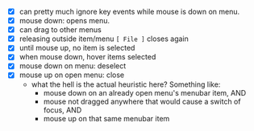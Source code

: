 * [x] can pretty much ignore key events while mouse is down on menu.
* [x] mouse down: opens menu.
* [x] can drag to other menus
* [x] releasing outside item/menu `[ File ]` closes again
* [x] until mouse up, no item is selected
* [x] when mouse down, hover items selected
* [x] mouse down on menu: deselect
* [x] mouse up on open menu: close
  * what the hell is the actual heuristic here? Something like:
    * mouse down on an already open menu's menubar item, AND
    * mouse not dragged anywhere that would cause a switch of focus, AND
    * mouse up on that same menubar item

